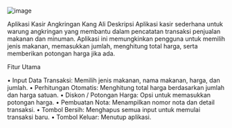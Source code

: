 ![image](https://github.com/user-attachments/assets/a0b99aae-d1ed-4e1d-b491-558d3d2f2217)


Aplikasi Kasir Angkringan Kang Ali
Deskripsi
Aplikasi kasir sederhana untuk warung angkringan yang membantu dalam pencatatan transaksi penjualan makanan dan minuman. Aplikasi ini memungkinkan pengguna untuk memilih jenis makanan, memasukkan jumlah, menghitung total harga, serta memberikan potongan harga jika ada.

Fitur Utama

•	Input Data Transaksi: Memilih jenis makanan, nama makanan, harga, dan jumlah.
•	Perhitungan Otomatis: Menghitung total harga berdasarkan jumlah dan harga satuan.
•	Diskon / Potongan Harga: Opsi untuk memasukkan potongan harga.
•	Pembuatan Nota: Menampilkan nomor nota dan detail transaksi.
•	Tombol Bersih: Menghapus semua input untuk memulai transaksi baru.
•	Tombol Keluar: Menutup aplikasi.

 

